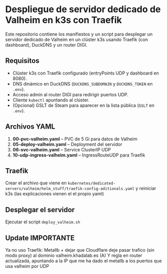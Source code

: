 <!-- README.md -->
# Despliegue de servidor dedicado de Valheim en k3s con Traefik

Este repositorio contiene los manifiestos y un script para desplegar un servidor dedicado de Valheim en un clúster k3s usando Traefik (con dashboard), DuckDNS y un router DIGI.

## Requisitos

- Clúster k3s con Traefik configurado (entryPoints UDP y dashboard en 8080).  
- DNS dinámico en DuckDNS (`DUCKDNS_SUBDOMAIN` y `DUCKDNS_TOKEN` en `.env`).  
- Acceso admin al router DIGI para redirigir puertos UDP.  
- Cliente `kubectl` apuntando al clúster.  
- (Opcional) GSLT de Steam para aparecer en la lista pública (`GSLT` en `.env`).

## Archivos YAML

1. **00-pvc-valheim.yaml** – PVC de 5 Gi para datos de Valheim  
2. **05-deploy-valheim.yaml** – Deployment del servidor  
3. **06-svc-valheim.yaml** – Service ClusterIP UDP  
4. **10-udp-ingress-valheim.yaml** – IngressRouteUDP para Traefik  

## Traefik
Crear el archivo que viene en ```kubernetes/dedicated-servers/valheim/helm_stuff/traefik-config-aditionals.yaml``` y reiniciar k3s (las explicaciones vienen el el propio yaml)

## Desplegar el servidor
Ejecutar el script ``` deploy_valheim.sh ```

## Update IMPORTANTE
Ya no uso Traefik: Metallb +  dejar que Cloudflare deje pasar trafico (sin modo proxy) al dominio valheim.khadalab.es (A)
Y regla en router actualizada, apuntando a la IP que me ha dado el metallb a los puertos que usa valheim por UDP
